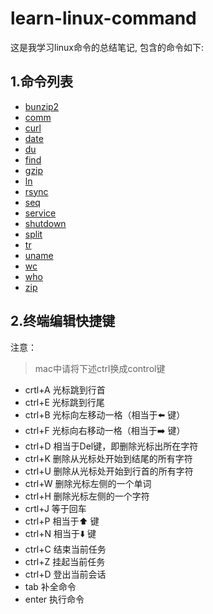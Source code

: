 **learn-linux-command**
=======================
这是我学习linux命令的总结笔记, 包含的命令如下:

## 1.命令列表
* [bunzip2](https://github.com/aaronshan/learn-linux-command/blob/master/bunzip2.md)
* [comm](https://github.com/aaronshan/learn-linux-command/blob/master/comm.md)
* [curl](https://github.com/aaronshan/learn-linux-command/blob/master/curl.md)
* [date](https://github.com/aaronshan/learn-linux-command/blob/master/date.md)
* [du](https://github.com/aaronshan/learn-linux-command/blob/master/du.md)
* [find](https://github.com/aaronshan/learn-linux-command/blob/master/find.md)
* [gzip](https://github.com/aaronshan/learn-linux-command/blob/master/gzip.md)
* [ln](https://github.com/aaronshan/learn-linux-command/blob/master/ln.md)
* [rsync](https://github.com/aaronshan/learn-linux-command/blob/master/rsync.md)
* [seq](https://github.com/aaronshan/learn-linux-command/blob/master/seq.md)
* [service](https://github.com/aaronshan/learn-linux-command/blob/master/service.md)
* [shutdown](https://github.com/aaronshan/learn-linux-command/blob/master/shutdown.md)
* [split](https://github.com/aaronshan/learn-linux-command/blob/master/split.md)
* [tr](https://github.com/aaronshan/learn-linux-command/blob/master/tr.md)
* [uname](https://github.com/aaronshan/learn-linux-command/blob/master/uname.md)
* [wc](https://github.com/aaronshan/learn-linux-command/blob/master/wc.md)
* [who](https://github.com/aaronshan/learn-linux-command/blob/master/who.md)
* [zip](https://github.com/aaronshan/learn-linux-command/blob/master/zip.md)

## 2.终端编辑快捷键
注意：
> mac中请将下述ctrl换成control键

* crtl+A  光标跳到行首
* ctrl+E  光标跳到行尾
* ctrl+B  光标向左移动一格（相当于⬅️ 键）
* ctrl+F  光标向右移动一格（相当于➡️ 键）
* ctrl+D  相当于Del键，即删除光标出所在字符
* ctrl+K  删除从光标处开始到结尾的所有字符
* ctrl+U  删除从光标处开始到行首的所有字符
* ctrl+W 删除光标左侧的一个单词
* ctrl+H  删除光标左侧的一个字符
* crtl+J  等于回车
* ctrl+P  相当于⬆️ 键
* ctrl+N  相当于⬇️ 键
* ctrl+C  结束当前任务
* ctrl+Z  挂起当前任务
* ctrl+D  登出当前会话
* tab  补全命令
* enter  执行命令



